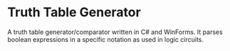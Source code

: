 Truth Table Generator
=====

A truth table generator/comparator written in C# and WinForms. It parses boolean expressions in a specific notation as used in logic circuits.

